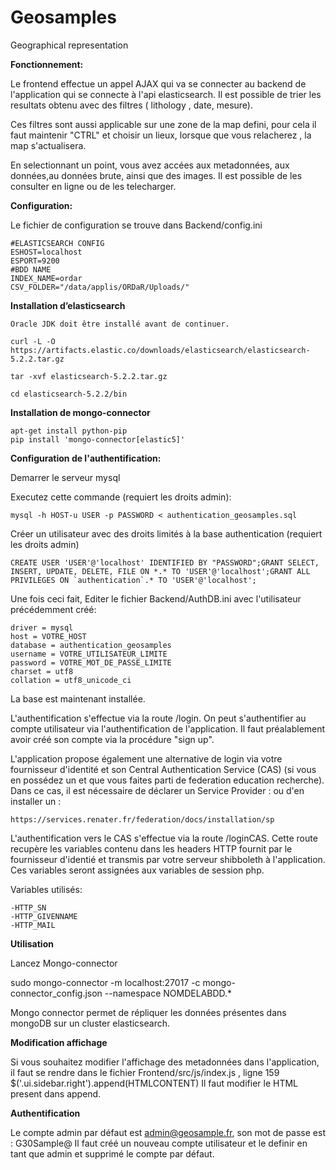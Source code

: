 # Geosamples
Geographical representation

**Fonctionnement:**

Le frontend effectue un appel AJAX qui va se connecter au backend de l'application qui se connecte à l'api elasticsearch.
Il est possible de trier les resultats obtenu avec des filtres ( lithology , date, mesure).

Ces filtres sont aussi applicable sur une zone de la map defini, pour cela il faut maintenir "CTRL" et choisir un lieux, lorsque que vous relacherez ,
la map s'actualisera.

En selectionnant un point, vous avez accées aux metadonnées, aux données,au données brute, ainsi que des images.
Il est possible de les consulter en ligne ou de les telecharger.

**Configuration:**

Le fichier de configuration se trouve dans Backend/config.ini

    #ELASTICSEARCH CONFIG
    ESHOST=localhost
    ESPORT=9200
    #BDD NAME
    INDEX_NAME=ordar
    CSV_FOLDER="/data/applis/ORDaR/Uploads/"


**Installation d’elasticsearch**

    Oracle JDK doit être installé avant de continuer.

    curl -L -O https://artifacts.elastic.co/downloads/elasticsearch/elasticsearch-5.2.2.tar.gz

    tar -xvf elasticsearch-5.2.2.tar.gz

    cd elasticsearch-5.2.2/bin


**Installation de mongo-connector**

    apt-get install python-pip
    pip install 'mongo-connector[elastic5]'
    
    
 **Configuration de l'authentification:**


Demarrer le serveur mysql 


Executez cette commande (requiert les droits admin):
	
	mysql -h HOST-u USER -p PASSWORD < authentication_geosamples.sql

Créer un utilisateur avec des droits limités à la base authentication (requiert les droits admin)

	CREATE USER 'USER'@'localhost' IDENTIFIED BY "PASSWORD";GRANT SELECT, INSERT, UPDATE, DELETE, FILE ON *.* TO 'USER'@'localhost';GRANT ALL PRIVILEGES ON `authentication`.* TO 'USER'@'localhost';

Une fois ceci fait, Editer le fichier Backend/AuthDB.ini avec l'utilisateur précédemment créé:

	driver = mysql
	host = VOTRE_HOST
	database = authentication_geosamples
	username = VOTRE_UTILISATEUR_LIMITE
	password = VOTRE_MOT_DE_PASSE_LIMITE
	charset = utf8
	collation = utf8_unicode_ci

	
La base est maintenant installée.

L'authentification s'effectue via la route /login.
On peut s'authentifier au compte utilisateur via l'authentification de l'application. Il faut préalablement avoir créé son compte via la procédure "sign up". 

L'application propose également une alternative de login via votre fournisseur d'identité et son Central Authentication Service (CAS) (si vous en possédez un et que vous faites parti de federation education recherche). 
Dans ce cas, il est nécessaire de déclarer un Service Provider :
ou d'en installer un : 

	https://services.renater.fr/federation/docs/installation/sp


L'authentification vers le CAS s'effectue via la route /loginCAS.
Cette route recupère les variables contenu dans les headers HTTP fournit par le fournisseur d'identié et transmis par votre serveur shibboleth à l'application. Ces variables seront assignées aux variables de session php.

Variables utilisés:

	-HTTP_SN
	-HTTP_GIVENNAME
	-HTTP_MAIL
    
    
**Utilisation**

Lancez Mongo-connector

sudo mongo-connector -m localhost:27017 -c mongo-connector_config.json  --namespace NOMDELABDD.*

Mongo connector permet de répliquer les données présentes dans mongoDB sur un cluster elasticsearch.

**Modification affichage**

Si vous souhaitez modifier l'affichage des metadonnées dans l'application, il faut se rendre dans le fichier Frontend/src/js/index.js , ligne 159
$('.ui.sidebar.right').append(HTMLCONTENT)
Il faut modifier le HTML present dans append.

**Authentification**

Le compte admin par défaut est admin@geosample.fr, son mot de passe est : G30Sample@
Il faut créé un nouveau compte utilisateur et le definir en tant que admin et supprimé le compte par défaut.

